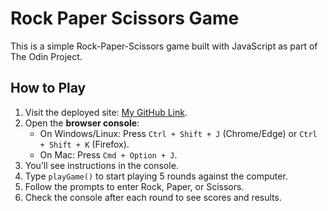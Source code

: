 # Rock Paper Scissors Game

This is a simple Rock-Paper-Scissors game built with JavaScript as part of The Odin Project.

## How to Play
1. Visit the deployed site: [My GitHub Link](https://chrono-quasardev.github.io/odin-rps-showdown/).
2. Open the **browser console**:
   - On Windows/Linux: Press `Ctrl + Shift + J` (Chrome/Edge) or `Ctrl + Shift + K` (Firefox).
   - On Mac: Press `Cmd + Option + J`.
3. You’ll see instructions in the console.
4. Type `playGame()` to start playing 5 rounds against the computer.
5. Follow the prompts to enter Rock, Paper, or Scissors.
6. Check the console after each round to see scores and results.
